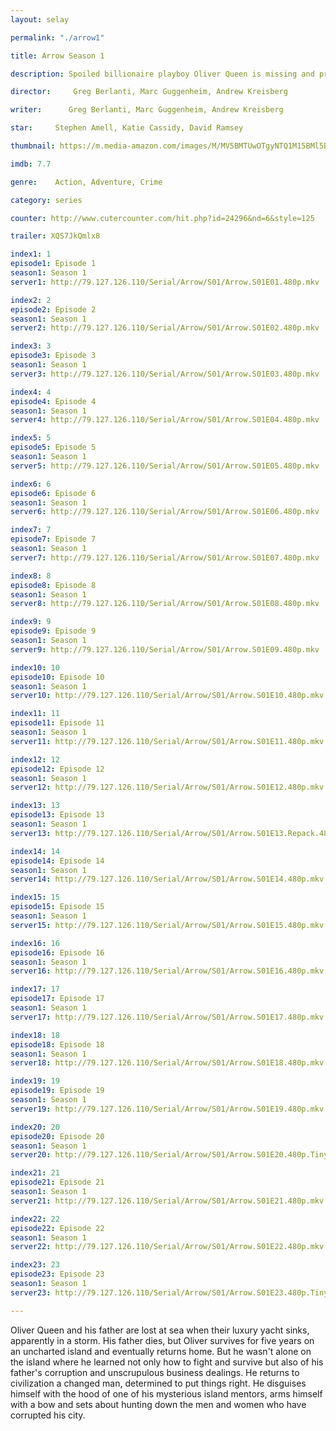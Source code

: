```yaml
---
layout: selay

permalink: "./arrow1"

title: Arrow Season 1

description: Spoiled billionaire playboy Oliver Queen is missing and presumed dead when his yacht is lost at sea. He returns five years later a changed man, determined to clean up the city as a hooded vigilante armed with a bow.

director:     Greg Berlanti, Marc Guggenheim, Andrew Kreisberg

writer:      Greg Berlanti, Marc Guggenheim, Andrew Kreisberg

star:     Stephen Amell, Katie Cassidy, David Ramsey

thumbnail: https://m.media-amazon.com/images/M/MV5BMTUwOTgyNTQ1M15BMl5BanBnXkFtZTgwNDEyNzM3MzI@._V1_UY268_CR16,0,182,268_AL__QL50.jpg

imdb: 7.7

genre:    Action, Adventure, Crime 

category: series

counter: http://www.cutercounter.com/hit.php?id=24296&nd=6&style=125

trailer: XQS7JkQmlx8

index1: 1
episode1: Episode 1
season1: Season 1
server1: http://79.127.126.110/Serial/Arrow/S01/Arrow.S01E01.480p.mkv

index2: 2
episode2: Episode 2
season1: Season 1
server2: http://79.127.126.110/Serial/Arrow/S01/Arrow.S01E02.480p.mkv

index3: 3
episode3: Episode 3
season1: Season 1
server3: http://79.127.126.110/Serial/Arrow/S01/Arrow.S01E03.480p.mkv

index4: 4
episode4: Episode 4
season1: Season 1
server4: http://79.127.126.110/Serial/Arrow/S01/Arrow.S01E04.480p.mkv

index5: 5
episode5: Episode 5
season1: Season 1
server5: http://79.127.126.110/Serial/Arrow/S01/Arrow.S01E05.480p.mkv

index6: 6
episode6: Episode 6
season1: Season 1
server6: http://79.127.126.110/Serial/Arrow/S01/Arrow.S01E06.480p.mkv

index7: 7
episode7: Episode 7
season1: Season 1
server7: http://79.127.126.110/Serial/Arrow/S01/Arrow.S01E07.480p.mkv

index8: 8
episode8: Episode 8
season1: Season 1
server8: http://79.127.126.110/Serial/Arrow/S01/Arrow.S01E08.480p.mkv

index9: 9
episode9: Episode 9
season1: Season 1
server9: http://79.127.126.110/Serial/Arrow/S01/Arrow.S01E09.480p.mkv

index10: 10
episode10: Episode 10
season1: Season 1
server10: http://79.127.126.110/Serial/Arrow/S01/Arrow.S01E10.480p.mkv

index11: 11
episode11: Episode 11
season1: Season 1
server11: http://79.127.126.110/Serial/Arrow/S01/Arrow.S01E11.480p.mkv

index12: 12
episode12: Episode 12
season1: Season 1
server12: http://79.127.126.110/Serial/Arrow/S01/Arrow.S01E12.480p.mkv

index13: 13
episode13: Episode 13
season1: Season 1
server13: http://79.127.126.110/Serial/Arrow/S01/Arrow.S01E13.Repack.480p.mkv

index14: 14
episode14: Episode 14
season1: Season 1
server14: http://79.127.126.110/Serial/Arrow/S01/Arrow.S01E14.480p.mkv

index15: 15
episode15: Episode 15
season1: Season 1
server15: http://79.127.126.110/Serial/Arrow/S01/Arrow.S01E15.480p.mkv

index16: 16
episode16: Episode 16
season1: Season 1
server16: http://79.127.126.110/Serial/Arrow/S01/Arrow.S01E16.480p.mkv

index17: 17
episode17: Episode 17
season1: Season 1
server17: http://79.127.126.110/Serial/Arrow/S01/Arrow.S01E17.480p.mkv

index18: 18
episode18: Episode 18
season1: Season 1
server18: http://79.127.126.110/Serial/Arrow/S01/Arrow.S01E18.480p.mkv

index19: 19
episode19: Episode 19
season1: Season 1
server19: http://79.127.126.110/Serial/Arrow/S01/Arrow.S01E19.480p.mkv

index20: 20
episode20: Episode 20
season1: Season 1
server20: http://79.127.126.110/Serial/Arrow/S01/Arrow.S01E20.480p.TinyMoviez.mkv

index21: 21
episode21: Episode 21
season1: Season 1
server21: http://79.127.126.110/Serial/Arrow/S01/Arrow.S01E21.480p.mkv

index22: 22
episode22: Episode 22
season1: Season 1
server22: http://79.127.126.110/Serial/Arrow/S01/Arrow.S01E22.480p.mkv

index23: 23
episode23: Episode 23
season1: Season 1
server23: http://79.127.126.110/Serial/Arrow/S01/Arrow.S01E23.480p.TinyMoviez.mkv

---
```


Oliver Queen and his father are lost at sea when their luxury yacht sinks, apparently in a storm. His father dies, but Oliver survives for five years on an uncharted island and eventually returns home. But he wasn't alone on the island where he learned not only how to fight and survive but also of his father's corruption and unscrupulous business dealings. He returns to civilization a changed man, determined to put things right. He disguises himself with the hood of one of his mysterious island mentors, arms himself with a bow and sets about hunting down the men and women who have corrupted his city.